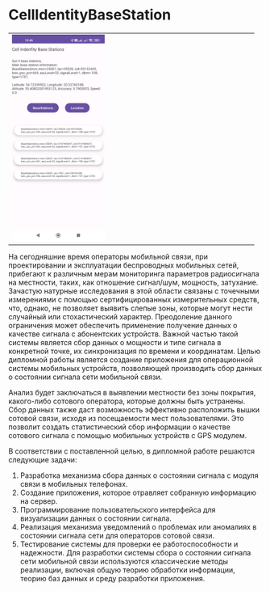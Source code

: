 # CellIdentityBaseStation

|   |   |
| ------------ | ------------ |
| <img src="https://github.com/deazotik/CellIdentityBaseStation/blob/e73b7c0cdbcc107135f5b389d917aafae2944e62/Screenshot%5B1%5D.jpg" width="40%" height="40%"/>  |

На сегодняшние время операторы мобильной связи, при проектировании и эксплуатации беспроводных мобильных сетей, прибегают к различным мерам мониторинга параметров радиосигнала на местности, таких, как отношение сигнал/шум, мощность, затухание. Зачастую натурные исследования в этой области связаны с точечными измерениями с помощью сертифицированных измерительных средств, что, однако, не позволяет выявить слепые зоны, которые могут нести случайный или стохастический характер.
Преодоление данного ограничения может обеспечить применение получение данных о качестве сигнала с абонентских устройств. Важной частью такой системы является сбор данных о мощности и типе сигнала в конкретной точке, их синхронизация по времени и координатам.
Целью дипломной работы является создание приложения для операционной системы мобильных устройств, позволяющей производить сбор данных о состоянии сигнала сети мобильной связи.

Анализ будет заключаться в выявлении местности без зоны покрытия, какого-либо сотового оператора, которые должны быть устранены. Сбор данных также даст возможность эффективно расположить вышки сотовой связи, исходя из посещаемости мест пользователями. Это позволит создать статистический сбор информации о качестве сотового сигнала с помощью мобильных устройств с GPS модулем.

В соответствии с поставленной целью, в дипломной работе решаются следующие задачи:
1. Разработка механизма сбора данных о состоянии сигнала с модуля связи в мобильных телефонах.
2. Создание приложения, которое отравляет собранную информацию на сервер.
3. Программирование пользовательского интерфейса для визуализации данных о состоянии сигнала.
4. Реализация механизма уведомлений о проблемах или аномалиях в состоянии сигнала сети для операторов сотовой связи.
5. Тестирование системы для проверки ее работоспособности и надежности.
Для разработки системы сбора о состоянии сигнала сети мобильной связи используются классические методы реализации, включая общую теорию обработки информации, теорию баз данных и среду разработки приложения.
